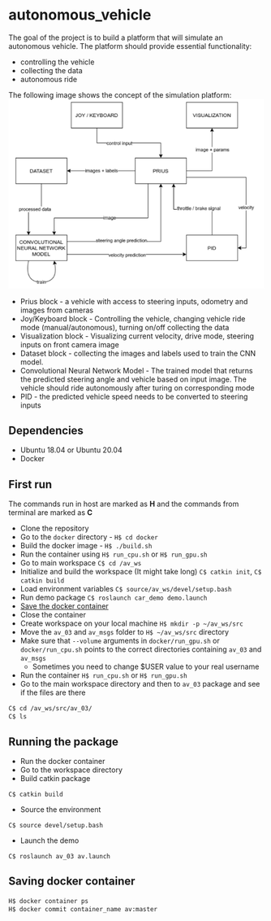 # autonomous_vehicle

The goal of the project is to build a platform that will simulate an autonomous vehicle. The platform should provide essential functionality:
- controlling the vehicle
- collecting the data
- autonomous ride

The following image shows the concept of the simulation platform:
![platform_concept](img/platform_concept.png)
- Prius block - a vehicle with access to steering inputs, odometry and images from cameras
- Joy/Keyboard block - Controlling the vehicle, changing vehicle ride mode (manual/autonomous), turning on/off collecting the data
- Visualization block - Visualizing current velocity, drive mode, steering inputs on front camera image
- Dataset block - collecting the images and labels used to train the CNN model.
- Convolutional Neural Network Model - The trained model that returns the predicted steering angle and vehicle based on input image. The vehicle should ride autonomously after turing on corresponding mode
- PID - the predicted vehicle speed needs to be converted to steering inputs

## Dependencies
- Ubuntu 18.04 or Ubuntu 20.04
- Docker

## First run
The commands run in host are marked as **H** and the commands from terminal are marked as **C**

- Clone the repository
- Go to the `docker` directory - `H$ cd docker`
- Build the docker image - `H$ ./build.sh` 
- Run the container using `H$ run_cpu.sh` or `H$ run_gpu.sh`
- Go to main workspace `C$ cd /av_ws`
- Initialize and build the workspace (It might take long) `C$ catkin init`, `C$ catkin build`
- Load environment variables `C$ source/av_ws/devel/setup.bash`
- Run demo package `C$ roslaunch car_demo demo.launch`
- [Save the docker container](#saving-docker-container)
- Close the container 
- Create workspace on your local machine `H$ mkdir -p ~/av_ws/src`
- Move the `av_03` and `av_msgs` folder to `H$ ~/av_ws/src` directory
- Make sure that `--volume` arguments in `docker/run_gpu.sh` or `docker/run_cpu.sh` points to the correct directories containing `av_03` and `av_msgs`
    * Sometimes you need to change $USER value to your real username
- Run the container `H$ run_cpu.sh` or `H$ run_gpu.sh`
- Go to the main workspace directory and then to `av_03` package and see if the files are there
```
C$ cd /av_ws/src/av_03/
C$ ls
```

## Running the package
- Run the docker container
- Go to the workspace directory
- Build catkin package
```
C$ catkin build
```
- Source the environment
```
C$ source devel/setup.bash
```
- Launch the demo
```
C$ roslaunch av_03 av.launch
```

## Saving docker container
```
H$ docker container ps
H$ docker commit container_name av:master
```